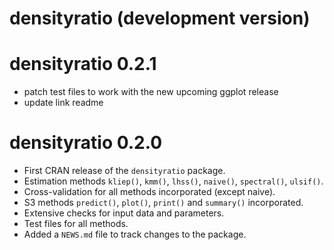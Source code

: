 # densityratio (development version)

# densityratio 0.2.1

* patch test files to work with the new upcoming ggplot release
* update link readme

# densityratio 0.2.0

* First CRAN release of the `densityratio` package.
* Estimation methods `kliep()`, `kmm()`, `lhss()`, `naive()`, `spectral()`,
`ulsif()`.
* Cross-validation for all methods incorporated (except naive).
* S3 methods `predict()`, `plot()`, `print()` and `summary()` incorporated.
* Extensive checks for input data and parameters.
* Test files for all methods.
* Added a `NEWS.md` file to track changes to the package.
